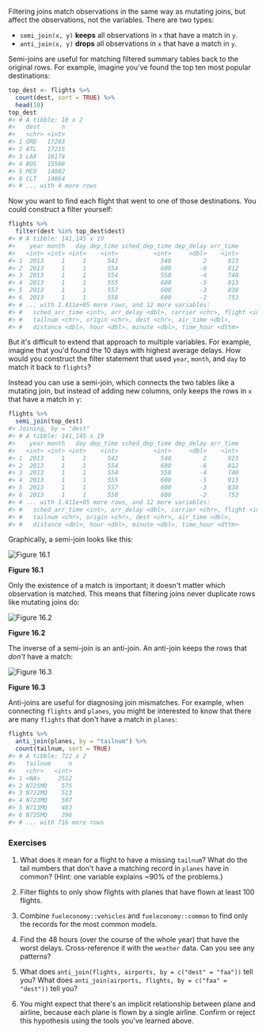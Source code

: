 
Filtering joins match observations in the same way as mutating joins, but affect the observations, not the variables. There are two types:

* `semi_join(x, y)` __keeps__ all observations in `x` that have a match in `y`.
* `anti_join(x, y)` __drops__ all observations in `x` that have a match in `y`.

Semi-joins are useful for matching filtered summary tables back to the original rows. For example, imagine you've found the top ten most popular destinations:


```r
top_dest <- flights %>%
  count(dest, sort = TRUE) %>%
  head(10)
top_dest
#> # A tibble: 10 x 2
#>   dest      n
#>   <chr> <int>
#> 1 ORD   17283
#> 2 ATL   17215
#> 3 LAX   16174
#> 4 BOS   15508
#> 5 MCO   14082
#> 6 CLT   14064
#> # ... with 4 more rows
```

Now you want to find each flight that went to one of those destinations. You could construct a filter yourself:


```r
flights %>% 
  filter(dest %in% top_dest$dest)
#> # A tibble: 141,145 x 19
#>    year month   day dep_time sched_dep_time dep_delay arr_time
#>   <int> <int> <int>    <int>          <int>     <dbl>    <int>
#> 1  2013     1     1      542            540         2      923
#> 2  2013     1     1      554            600        -6      812
#> 3  2013     1     1      554            558        -4      740
#> 4  2013     1     1      555            600        -5      913
#> 5  2013     1     1      557            600        -3      838
#> 6  2013     1     1      558            600        -2      753
#> # ... with 1.411e+05 more rows, and 12 more variables:
#> #   sched_arr_time <int>, arr_delay <dbl>, carrier <chr>, flight <int>,
#> #   tailnum <chr>, origin <chr>, dest <chr>, air_time <dbl>,
#> #   distance <dbl>, hour <dbl>, minute <dbl>, time_hour <dttm>
```

But it's difficult to extend that approach to multiple variables. For example, imagine that you'd found the 10 days with highest average delays. How would you construct the filter statement that used `year`, `month`, and `day` to match it back to `flights`?

Instead you can use a semi-join, which connects the two tables like a mutating join, but instead of adding new columns, only keeps the rows in `x` that have a match in `y`:


```r
flights %>% 
  semi_join(top_dest)
#> Joining, by = "dest"
#> # A tibble: 141,145 x 19
#>    year month   day dep_time sched_dep_time dep_delay arr_time
#>   <int> <int> <int>    <int>          <int>     <dbl>    <int>
#> 1  2013     1     1      542            540         2      923
#> 2  2013     1     1      554            600        -6      812
#> 3  2013     1     1      554            558        -4      740
#> 4  2013     1     1      555            600        -5      913
#> 5  2013     1     1      557            600        -3      838
#> 6  2013     1     1      558            600        -2      753
#> # ... with 1.411e+05 more rows, and 12 more variables:
#> #   sched_arr_time <int>, arr_delay <dbl>, carrier <chr>, flight <int>,
#> #   tailnum <chr>, origin <chr>, dest <chr>, air_time <dbl>,
#> #   distance <dbl>, hour <dbl>, minute <dbl>, time_hour <dttm>
```

Graphically, a semi-join looks like this:


![Figure 16.1](diagrams/join-semi)

**Figure 16.1**

Only the existence of a match is important; it doesn't matter which observation is matched. This means that filtering joins never duplicate rows like mutating joins do:


![Figure 16.2](diagrams/join-semi-many)

**Figure 16.2**

The inverse of a semi-join is an anti-join. An anti-join keeps the rows that _don't_ have a match:


![Figure 16.3](diagrams/join-anti)

**Figure 16.3**

Anti-joins are useful for diagnosing join mismatches. For example, when connecting `flights` and `planes`, you might be interested to know that there are many `flights` that don't have a match in `planes`:


```r
flights %>%
  anti_join(planes, by = "tailnum") %>%
  count(tailnum, sort = TRUE)
#> # A tibble: 722 x 2
#>   tailnum     n
#>   <chr>   <int>
#> 1 <NA>     2512
#> 2 N725MQ    575
#> 3 N722MQ    513
#> 4 N723MQ    507
#> 5 N713MQ    483
#> 6 N735MQ    396
#> # ... with 716 more rows
```

### Exercises

1.  What does it mean for a flight to have a missing `tailnum`? What do the
    tail numbers that don't have a matching record in `planes` have in common?
    (Hint: one variable explains ~90% of the problems.)

1.  Filter flights to only show flights with planes that have flown at least 100
    flights.

1.  Combine `fueleconomy::vehicles` and `fueleconomy::common` to find only the
    records for the most common models.

1.  Find the 48 hours (over the course of the whole year) that have the worst
    delays. Cross-reference it with the `weather` data. Can you see any
    patterns?

1.  What does `anti_join(flights, airports, by = c("dest" = "faa"))` tell you?
    What does `anti_join(airports, flights, by = c("faa" = "dest"))` tell you?

1.  You might expect that there's an implicit relationship between plane
    and airline, because each plane is flown by a single airline. Confirm
    or reject this hypothesis using the tools you've learned above.
